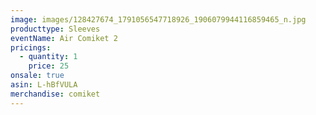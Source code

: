 ```yaml
---
image: images/128427674_1791056547718926_1906079944116859465_n.jpg
producttype: Sleeves
eventName: Air Comiket 2
pricings:
  - quantity: 1
    price: 25
onsale: true
asin: L-hBfVULA
merchandise: comiket
---
```

